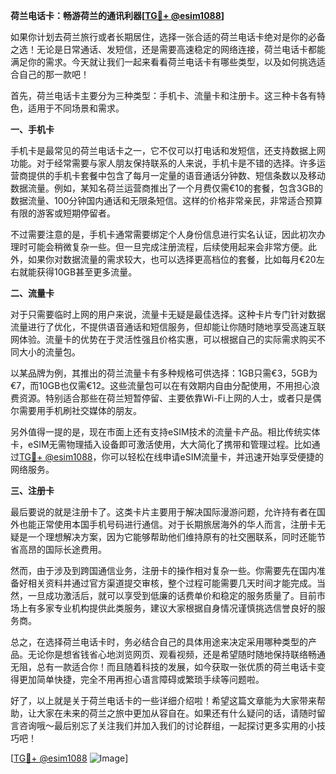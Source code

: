 **荷兰电话卡：畅游荷兰的通讯利器[[TG💪+ @esim1088](https://t.me/s/esim1088)]**

如果你计划去荷兰旅行或者长期居住，选择一张合适的荷兰电话卡绝对是你的必备之选！无论是日常通话、发短信，还是需要高速稳定的网络连接，荷兰电话卡都能满足你的需求。今天就让我们一起来看看荷兰电话卡有哪些类型，以及如何挑选适合自己的那一款吧！

首先，荷兰电话卡主要分为三种类型：手机卡、流量卡和注册卡。这三种卡各有特色，适用于不同场景和需求。

**一、手机卡**

手机卡是最常见的荷兰电话卡之一，它不仅可以打电话和发短信，还支持数据上网功能。对于经常需要与家人朋友保持联系的人来说，手机卡是不错的选择。许多运营商提供的手机卡套餐中包含了每月一定量的语音通话分钟数、短信条数以及移动数据流量。例如，某知名荷兰运营商推出了一个月费仅需€10的套餐，包含3GB的数据流量、100分钟国内通话和无限条短信。这样的价格非常亲民，非常适合预算有限的游客或短期停留者。

不过需要注意的是，手机卡通常需要绑定个人身份信息进行实名认证，因此初次办理时可能会稍微复杂一些。但一旦完成注册流程，后续使用起来会非常方便。此外，如果你对数据流量的需求较大，也可以选择更高档位的套餐，比如每月€20左右就能获得10GB甚至更多流量。

**二、流量卡**

对于只需要临时上网的用户来说，流量卡无疑是最佳选择。这种卡片专门针对数据流量进行了优化，不提供语音通话和短信服务，但却能让你随时随地享受高速互联网体验。流量卡的优势在于灵活性强且价格实惠，可以根据自己的实际需求购买不同大小的流量包。

以某品牌为例，其推出的荷兰流量卡有多种规格可供选择：1GB只需€3，5GB为€7，而10GB也仅需€12。这些流量包可以在有效期内自由分配使用，不用担心浪费资源。特别适合那些在荷兰短暂停留、主要依靠Wi-Fi上网的人士，或者只是偶尔需要用手机刷社交媒体的朋友。

另外值得一提的是，现在市面上还有支持eSIM技术的流量卡产品。相比传统实体卡，eSIM无需物理插入设备即可激活使用，大大简化了携带和管理过程。比如通过[TG💪+ @esim1088](https://t.me/s/esim1088)，你可以轻松在线申请eSIM流量卡，并迅速开始享受便捷的网络服务。

**三、注册卡**

最后要说的就是注册卡了。这类卡片主要用于解决国际漫游问题，允许持有者在国外也能正常使用本国手机号码进行通信。对于长期旅居海外的华人而言，注册卡无疑是一个理想解决方案，因为它能够帮助他们维持原有的社交圈联系，同时还能节省高昂的国际长途费用。

然而，由于涉及到跨国通信业务，注册卡的操作相对复杂一些。你需要先在国内准备好相关资料并通过官方渠道提交审核，整个过程可能需要几天时间才能完成。当然，一旦成功激活后，就可以享受到低廉的话费单价和稳定的服务质量了。目前市场上有多家专业机构提供此类服务，建议大家根据自身情况谨慎挑选信誉良好的服务商。

总之，在选择荷兰电话卡时，务必结合自己的具体用途来决定采用哪种类型的产品。无论你是想省钱省心地浏览网页、观看视频，还是希望随时随地保持联络畅通无阻，总有一款适合你！而且随着科技的发展，如今获取一张优质的荷兰电话卡变得更加简单快捷，完全不用再担心语言障碍或繁琐手续等问题啦。

好了，以上就是关于荷兰电话卡的一些详细介绍啦！希望这篇文章能为大家带来帮助，让大家在未来的荷兰之旅中更加从容自在。如果还有什么疑问的话，请随时留言咨询哦～最后别忘了关注我们并加入我们的讨论群组，一起探讨更多实用的小技巧吧！

[[TG💪+ @esim1088](https://t.me/s/esim1088) ![Image](https://i.postimg.cc/4NQfJmqS/Snipaste-2025-05-13-00-14-12.png)]